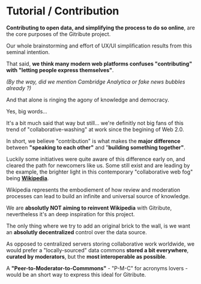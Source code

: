 
# Tutorial / Contribution

<!-- 🚧  &nbsp; `Redaction in progress...` -->

**Contributing to open data, and simplifying the process to do so online**, are the core purposes of the Gitribute project.

Our whole brainstorming and effort of UX/UI simplification results from this seminal intention.

That said, **we think many modern web platforms confuses "contributing" with "letting people express themselves"**.

_(By the way, did we mention Cambridge Analytica or fake news bubbles already ?)_

And that alone is ringing the agony of knowledge and democracy.

Yes, big words... 

It's a bit much said that way but still... we're definitly not big fans of this trend of "collaborative-washing" at work since the begining of Web 2.0.

In short, we believe "contribution" is what makes the **major difference** between **"speaking to each other"** and "**building something together"**.

Luckily some initiatives were quite aware of this difference early on, and cleared the path for newcomers like us. Some still exist and are leading by the example, the brighter light in this contemporary "collaborative web fog" being **[Wikipedia](https://www.wikipedia.org/)**.

Wikipedia represents the embodiement of how review and moderation processes can lead to build an infinite and universal source of knowledge.

We are **absolutly NOT aiming to reinvent Wikipedia** with Gitribute, nevertheless it's an deep inspiration for this project.

The only thing where we try to add an original brick to the wall, is we want an **absolutly decentralized** control over the data source.

As opposed to centralized servers storing collaborative work worldwide, we would prefer a "locally-sourced" data commons **stored a bit everywhere**, **curated by moderators**, but the **most interoperable as possible**.

A **"Peer-to-Moderator-to-Commmons"** - "P-M-C" for acronyms lovers - would be an short way to express this ideal for Gitribute.
